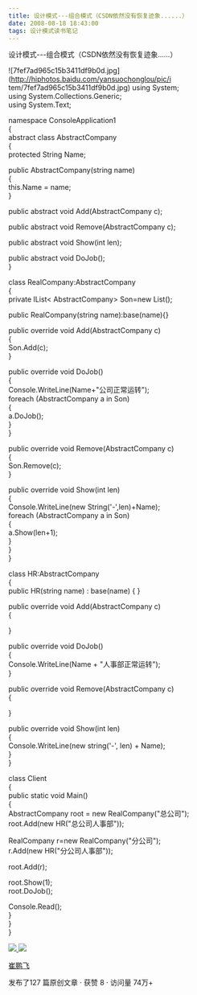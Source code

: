 ```yaml
---
title: 设计模式---组合模式（CSDN依然没有恢复迹象......）
date: 2008-08-18 18:43:00
tags: 设计模式读书笔记
---
```

设计模式---组合模式（CSDN依然没有恢复迹象......）

![7fef7ad965c15b3411df9b0d.jpg](http://hiphotos.baidu.com/yansuochonglou/pic/i
tem/7fef7ad965c15b3411df9b0d.jpg) using System;  
using System.Collections.Generic;  
using System.Text;

namespace ConsoleApplication1  
{  
abstract class AbstractCompany  
{  
protected String Name;  
  
public AbstractCompany(string name)  
{  
this.Name = name;  
}

public abstract void Add(AbstractCompany c);

public abstract void Remove(AbstractCompany c);

public abstract void Show(int len);

public abstract void DoJob();  
}

class RealCompany:AbstractCompany  
{  
private IList< AbstractCompany> Son=new List<AbstractCompany>();  
  
public RealCompany(string name):base(name){}

public override void Add(AbstractCompany c)  
{  
Son.Add(c);  
}

public override void DoJob()  
{  
Console.WriteLine(Name+"公司正常运转");  
foreach (AbstractCompany a in Son)  
{  
a.DoJob();  
}  
}

public override void Remove(AbstractCompany c)  
{  
Son.Remove(c);  
}

public override void Show(int len)  
{  
Console.WriteLine(new String('-',len)+Name);  
foreach (AbstractCompany a in Son)  
{  
a.Show(len+1);  
}  
}  
}

class HR:AbstractCompany  
{  
public HR(string name) : base(name) { }

public override void Add(AbstractCompany c)  
{  
  
}

public override void DoJob()  
{  
Console.WriteLine(Name + "人事部正常运转");  
}

public override void Remove(AbstractCompany c)  
{  
  
}

public override void Show(int len)  
{  
Console.WriteLine(new string('-', len) + Name);  
}  
}

class Client  
{  
public static void Main()  
{  
AbstractCompany root = new RealCompany("总公司");  
root.Add(new HR("总公司人事部"));

RealCompany r=new RealCompany("分公司");  
r.Add(new HR("分公司人事部"));

root.Add(r);

root.Show(1);  
root.DoJob();

Console.Read();  
}  
}  
}  



[ ![](https://profile.csdnimg.cn/5/2/5/3_cuipengfei1)
![](https://g.csdnimg.cn/static/user-reg-year/1x/11.png)
](https://blog.csdn.net/cuipengfei1)

[ 崔鹏飞 ](https://blog.csdn.net/cuipengfei1)

发布了127 篇原创文章  ·  获赞 8  ·  访问量 74万+

